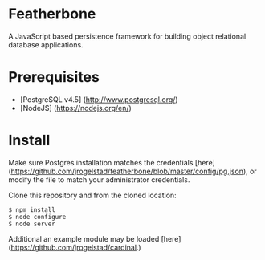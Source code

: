 Featherbone
===========
A JavaScript based persistence framework for building object relational database applications.

# Prerequisites
* [PostgreSQL v4.5] (http://www.postgresql.org/)
* [NodeJS] (https://nodejs.org/en/)
  
# Install

Make sure Postgres installation matches the credentials [here] (https://github.com/jrogelstad/featherbone/blob/master/config/pg.json), or modify the file to match your administrator credentials.

Clone this repository and from the cloned location:

```text
$ npm install
$ node configure
$ node server
```

Additional an example module may be loaded [here] (https://github.com/jrogelstad/cardinal.)
